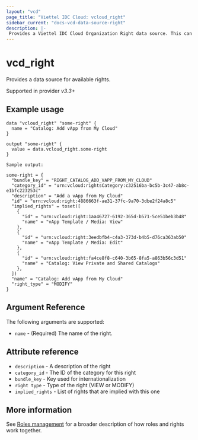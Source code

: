 ```yaml
---
layout: "vcd"
page_title: "Viettel IDC Cloud: vcloud_right"
sidebar_current: "docs-vcd-data-source-right"
description: |-
 Provides a Viettel IDC Cloud Organization Right data source. This can be used to read existing rights
---
```


# vcd\_right

Provides a data source for available rights.

Supported in provider *v3.3+*

## Example usage

```hcl
data "vcloud_right" "some-right" {
  name = "Catalog: Add vApp from My Cloud"
}

output "some-right" {
  value = data.vcloud_right.some-right
}
```

```
Sample output:

some-right = {
  "bundle_key" = "RIGHT_CATALOG_ADD_VAPP_FROM_MY_CLOUD"
  "category_id" = "urn:vcloud:rightsCategory:c32516ba-bc5b-3c47-ab8c-e1bfc223253c"
  "description" = "Add a vApp from My Cloud"
  "id" = "urn:vcloud:right:4886663f-ae31-37fc-9a70-3dbe2f24a8c5"
  "implied_rights" = toset([
    {
      "id" = "urn:vcloud:right:1aa46727-6192-365d-b571-5ce51beb3b48"
      "name" = "vApp Template / Media: View"
    },
    {
      "id" = "urn:vcloud:right:3eedbfb4-c4a3-373d-b4b5-d76ca363ab50"
      "name" = "vApp Template / Media: Edit"
    },
    {
      "id" = "urn:vcloud:right:fa4ce8f8-c640-3b65-8fa5-a863b56c3d51"
      "name" = "Catalog: View Private and Shared Catalogs"
    },
  ])
  "name" = "Catalog: Add vApp from My Cloud"
  "right_type" = "MODIFY"
}
```

## Argument Reference

The following arguments are supported:

* `name` - (Required) The name of the right.

## Attribute reference

* `description` - A description of the right
* `category_id` - The ID of the category for this right
* `bundle_key` - Key used for internationalization
* `right type` - Type of the right (VIEW or MODIFY)
* `implied_rights` - List of rights that are implied with this one

## More information

See [Roles management](/providers/terraform-viettelidc/vcloud/latest/docs/guides/roles_management) for a broader description of how roles and
rights work together.
